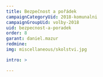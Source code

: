```yaml
---
title: Bezpečnost a pořádek
campaignCategoryUid: 2018-komunalni
campaignGroupUid: volby-2018
uid: bezpecnost-a-poradek
order: 8
garant: daniel.mazur
redmine: 
img: miscellaneous/skolstvi.jpg

intro: >

---
```

